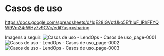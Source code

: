 # Casos de uso

https://docs.google.com/spreadsheets/d/1gE28lGVptUko5EfhIuF_lRhFFYQW9Vm24rWHy7v9CVc/edit?usp=sharing

Imagens a seguir:
![Casos de uso - LendOps - Casos de uso_page-0001](https://github.com/ppads-2024s1-g1/LendOps/assets/42143717/8a531d0b-2a7b-4790-8f71-32df38add782)
![Casos de uso - LendOps - Casos de uso_page-0002](https://github.com/ppads-2024s1-g1/LendOps/assets/42143717/9fe73cc9-8d02-4162-9a23-d8956274e49b)
![Casos de uso - LendOps - Casos de uso_page-0003](https://github.com/ppads-2024s1-g1/LendOps/assets/42143717/0829bbda-249e-4a00-9487-fe789a19433d)
